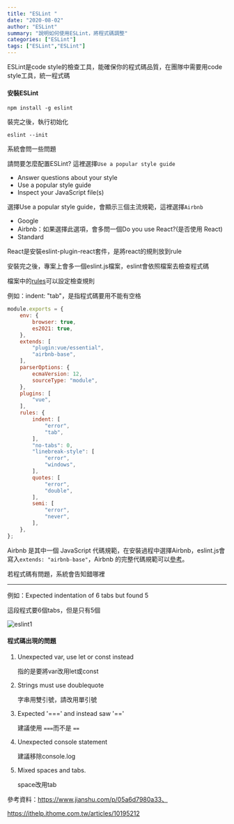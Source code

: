 ```yaml
---
title: "ESLint "
date: "2020-08-02"
author: "ESLint"
summary: "說明如何使用ESLint，將程式碼調整"
categories: ["ESLint"]
tags: ["ESLint","ESLint"]
---
```


ESLint是code style的檢查工具，能確保你的程式碼品質，在團隊中需要用code style工具，統一程式碼

#### 安裝ESLint

```
npm install -g eslint
```

裝完之後，執行初始化

```
eslint --init
```

系統會問一些問題

請問要怎麼配置ESLint? 這裡選擇`Use a popular style guide`

- Answer questions about your style
- Use a popular style guide
- Inspect your JavaScript file(s)

選擇Use a popular style guide，會顯示三個主流規範，這裡選擇`Airbnb`

- Google
- Airbnb：如果選擇此選項，會多問一個Do you use React?(是否使用 React)
- Standard

React是安裝eslint-plugin-react套件，是將react的規則放到rule

安裝完之後，專案上會多一個eslint.js檔案，eslint會依照檔案去檢查程式碼

檔案中的[rules](https://eslint.org/docs/rules/)可以設定檢查規則

例如：indent: "tab"，是指程式碼要用不能有空格

```javascript
module.exports = {
	env: {
		browser: true,
		es2021: true,
	},
	extends: [
		"plugin:vue/essential",
		"airbnb-base",
	],
	parserOptions: {
		ecmaVersion: 12,
		sourceType: "module",
	},
	plugins: [
		"vue",
	],
	rules: {
		indent: [
			"error",
			"tab",
		],
		"no-tabs": 0,
		"linebreak-style": [
			"error",
			"windows",
		],
		quotes: [
			"error",
			"double",
		],
		semi: [
			"error",
			"never",
		],
	},
};

```

Airbnb 是其中一個 JavaScript 代碼規範，在安裝過程中選擇Airbnb，eslint.js會寫入`extends: "airbnb-base"`，Airbnb 的完整代碼規範可以[參考](https://github.com/airbnb/javascript)。

若程式碼有問題，系統會告知錯哪裡

--------

例如：Expected indentation of 6 tabs but found 5

這段程式要6個tabs，但是只有5個

![eslint1](C:\xampp\htdocs\markdown_note\assets\images\eslint1.png)

#### 程式碼出現的問題

1. Unexpected var, use let or const instead

   指的是要將var改用let或const

2. Strings must use doublequote

   字串用雙引號，請改用單引號

3. Expected '===' and instead saw '=='

   建議使用 `===`而不是 `==`

4. Unexpected console statement

   建議移除console.log

5. Mixed spaces and tabs.

   space改用tab



參考資料：https://www.jianshu.com/p/05a6d7980a33、

https://ithelp.ithome.com.tw/articles/10195212